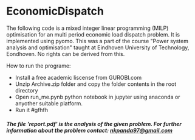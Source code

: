 # EconomicDispatch
The following code is a mixed integer linear programming (MILP) optimisation for an multi period economic load dispatch problem. It is implemented using pyomo.
This was a part of the course "Power system analysis and optimisation" taught at Eindhoven University of Technology, Eondhoven. No rights can be derived from this.

How to run the programe:
* Install a free academic liscense from GUROBI.com
* Unzip Archive.zip folder and copy the folder contents in the root directory
* Open run_me.pynb python notebook in jupyter using anaconda or anyother suitable platform.
* Run it
#gfhfh
##### The file 'report.pdf' is the analysis of the given problem. For further information about the problem contact: nkpanda97@gmail.com
